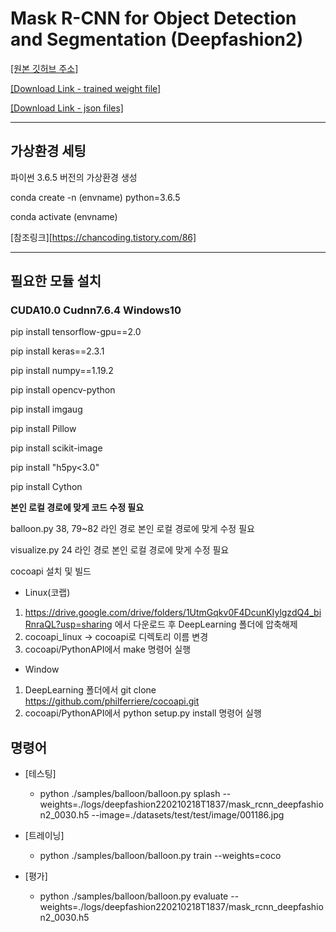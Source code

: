 # Mask R-CNN for Object Detection and Segmentation (Deepfashion2)

[[원본 깃허브 주소]](https://github.com/matterport/Mask_RCNN)

[[Download Link - trained weight file]](https://drive.google.com/file/d/1SB9HVItbI86-f2rKq3HYAGd9evUzHe7a/view?usp=sharing)

[[Download Link - json files]](https://drive.google.com/drive/folders/1CHPFxcQ6OLFqkHgFsEPybe8kxAy-7-uW?usp=sharing)

---

## 가상환경 세팅

파이썬 3.6.5 버전의 가상환경 생성

conda create -n (envname) python=3.6.5

conda activate (envname)

[참조링크][https://chancoding.tistory.com/86]

---

## 필요한 모듈 설치

### CUDA10.0 Cudnn7.6.4 Windows10

pip install tensorflow-gpu==2.0

pip install keras==2.3.1

pip install numpy==1.19.2

pip install opencv-python

pip install imgaug

pip install Pillow

pip install scikit-image

pip install "h5py<3.0"

pip install Cython

********본인 로컬 경로에 맞게 코드 수정 필요********

balloon.py 38, 79~82 라인 경로 본인 로컬 경로에 맞게 수정 필요

visualize.py 24 라인 경로 본인 로컬 경로에 맞게 수정 필요


cocoapi 설치 및 빌드

* Linux(코랩)
1) https://drive.google.com/drive/folders/1UtmGqkv0F4DcunKIylgzdQ4_biRnraQL?usp=sharing 에서 다운로드 후 DeepLearning 폴더에 압축해제
2) cocoapi_linux -> cocoapi로 디렉토리 이름 변경
3) cocoapi/PythonAPI에서 make 명령어 실행

* Window
1) DeepLearning 폴더에서 git clone https://github.com/philferriere/cocoapi.git
2) cocoapi/PythonAPI에서 python setup.py install 명령어 실행


## 명령어

* [테스팅]
    * python ./samples/balloon/balloon.py splash --weights=./logs/deepfashion220210218T1837/mask_rcnn_deepfashion2_0030.h5 --image=./datasets/test/test/image/001186.jpg

* [트레이닝]
    * python ./samples/balloon/balloon.py train --weights=coco

* [평가]
    * python ./samples/balloon/balloon.py evaluate --weights=./logs/deepfashion220210218T1837/mask_rcnn_deepfashion2_0030.h5


